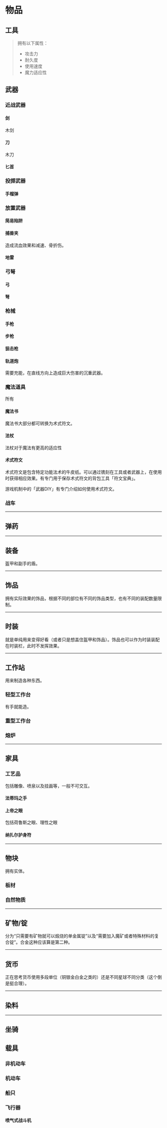# 物品

## 工具

> 拥有以下属性：
>
> - 攻击力
> - 耐久度
> - 使用速度
> - 魔力适应性

## 武器

### 近战武器

#### 剑

木剑

#### 刀

木刀

#### 匕首

### 投掷武器

#### 手榴弹

### 放置武器

#### 简易陷阱

#### 捕兽夹

造成流血效果和减速、骨折伤。

#### 地雷

### 弓弩

#### 弓

#### 弩

### 枪械

#### 手枪

#### 步枪

#### 狙击枪

#### 轨道炮

需要充能，在直线方向上造成巨大伤害的沉重武器。



### 魔法道具

所有

#### 魔法书

魔法书大部分都可转换为术式符文。

#### 法杖

法杖对于魔法有更高的适应性

#### 术式符文

术式符文是包含特定功能法术的牛皮纸。可以通过镌刻在工具或者武器上，在使用时获得相应效果。有专门用于保存术式符文的背包工具「符文宝典」。

游戏机制中的「武器DIY」有专门介绍如何使用术式符文。

### 战车

---

## 弹药

---

## 装备

盔甲和副手的盾。

---

## 饰品

拥有实际效果的饰品，根据不同的部位有不同的饰品类型，也有不同的装配数量限制。

---

## 时装

就是单纯用来变得好看（或者只是想盖住盔甲和饰品）。饰品也可以作为时装装配在时装栏，此时不发挥效果。

---

## 工作站

用来制造各种东西。

### 轻型工作台

有手就能造。

### 重型工作台

### 熔炉

---

## 家具

### 工艺品

包括雕像、喷泉以及挂画等，一般不可交互。

#### 法蒂玛之手

#### 上帝之眼

包括荷鲁斯之眼、理性之眼

#### 纳扎尔护身符

---

## 物块

拥有实体。

### 板材

### 自然物质

---

## 矿物/锭

分为“只需要有矿物就可以煅烧的单金属锭”以及“需要加入魔矿或者特殊材料的复合锭”。合金这种应该算是第二种。

---

## 货币

正在思考货币使用多段单位（铜银金白金之类的）还是不同星球不同分类（这个倒是挺合理）。

---

## 染料

---

## 坐骑

## 载具

### 非机动车

### 机动车

### 船只

### 飞行器

#### 喷气式战斗机

